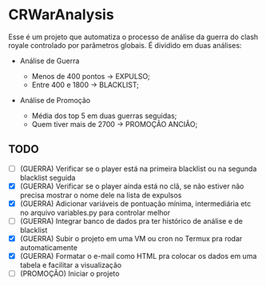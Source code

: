 # CRWarAnalysis

Esse é um projeto que automatiza o processo de análise da guerra do clash royale controlado por parâmetros globais. É dividido em duas análises:  
- Análise de Guerra
	- Menos de 400 pontos -> EXPULSO;
	- Entre 400 e 1800 -> BLACKLIST;

- Análise de Promoção
	- Média dos top 5 em duas guerras seguidas;
	- Quem tiver mais de 2700 -> PROMOÇÃO ANCIÃO;

## TODO

- [ ] (GUERRA) Verificar se o player está na primeira blacklist ou na segunda blacklist seguida
- [X] (GUERRA) Verificar se o player ainda está no clã, se não estiver não precisa mostrar o nome dele na lista de expulsos  
- [X] (GUERRA) Adicionar variáveis de pontuação mínima, intermediária etc no arquivo variables.py para controlar melhor  
- [ ] (GUERRA) Integrar banco de dados pra ter histórico de análise e de blacklist  
- [X] (GUERRA) Subir o projeto em uma VM ou cron no Termux pra rodar automaticamente  
- [X] (GUERRA) Formatar o e-mail como HTML pra colocar os dados em uma tabela e facilitar a visualização  
- [ ] (PROMOÇÃO) Iniciar o projeto 
